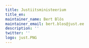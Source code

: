 ```yaml
---
title: Justiitsministeerium
title_en:
maintainer_name: Bert Blös
maintainer_email: bert.blos@just.ee
description: ''
twitter: ''
logo: just.PNG
---
```

